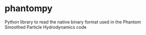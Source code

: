 # phantompy
Python library to read the native binary format used in the Phantom Smoothed Particle Hydrodynamics code
